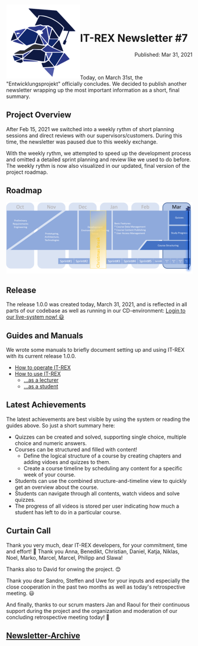 <img align="left" width="200" src="../graphix/rexlogo.png"/>
<br/>
<br/>

# IT-REX Newsletter #7

<p align="right">Published: Mar 31, 2021</p>
<br/>

Today, on March 31st, the "Entwicklungsprojekt" officially concludes. We decided to publish another newsletter wrapping up the most important information as a short, final summary.

## Project Overview
After Feb 15, 2021 we switched into a weekly rythm of short planning sessions and direct reviews with our supervisors/customers. During this time, the newsletter was paused due to this weekly exchange. 

With the weekly rythm, we attempted to speed up the development process and omitted a detailed sprint planning and review like we used to do before. The weekly rythm is now also visualized in our updated, final version of the project roadmap.

## Roadmap
![Roadmap](../graphix/roadmap07.png)

## Release
The release 1.0.0 was created today, March 31, 2021, and is reflected in all parts of our codebase as well as running in our CD-environment: [Login to our live-system now! :smiley:](http://129.69.217.173:8085/)

## Guides and Manuals
We wrote some manuals to briefly document setting up and using IT-REX with its current release 1.0.0.
* [How to operate IT-REX](https://github.com/IT-REX-Platform/Wiki/wiki/How-to-operate-IT-REX)
* [How to use IT-REX](https://github.com/IT-REX-Platform/Wiki/wiki/How-to-use-IT-REX)
  * [...as a lecturer](https://github.com/IT-REX-Platform/Wiki/wiki/How-to-use-IT-REX--Lecturer)
  * [...as a student](https://github.com/IT-REX-Platform/Wiki/wiki/How-to-use-IT-REX--Student)


## Latest Achievements
The latest achievements are best visible by using the system or reading the guides above. So just a short summary here:
* Quizzes can be created and solved, supporting single choice, multiple choice and numeric answers.
* Courses can be structured and filled with content!
  * Define the logical structure of a course by creating chapters and adding vidoes and quizzes to them.
  * Create a course timeline by scheduling any content for a specific week of your course.
* Students can use the combined structure-and-timeline view to quickly get an overview about the course.
* Students can navigate through all contents, watch videos and solve quizzes.
* The progress of all videos is stored per user indicating how much a student has left to do in a particular course.
  

## Curtain Call
Thank you very much, dear IT-REX developers, for your commitment, time and effort! :muscle: Thank you Anna, Benedikt, Christian, Daniel, Katja, Niklas, Noel, Marko, Marcel, Marcel, Philipp and Slawa!

Thanks also to David for onwing the project. :blush:

Thank you dear Sandro, Steffen and Uwe for your inputs and especially the close cooperation in the past two months as well as today's retrospective meeting. :smiley:

And finally, thanks to our scrum masters Jan and Raoul for their continuous support during the project and the organization and moderation of our concluding retrospective meeting today! :clap:

## [Newsletter-Archive](https://github.com/IT-REX-Platform/Wiki/tree/main/newsletter/archive)